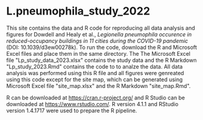 # L.pneumophila_study_2022

This site contains the data and R code for reproducing all data analysis and figures for Dowdell and Healy et al., <i>Legionella pneumophila occurence in reduced-occupancy buildings in 11 cities during the COVID-19 pandemic</i> (DOI: 10.1039/d3ew00278k). To run the code, download the R and Microsoft Excel files and place them in the same directory. The The Microsoft Excel file "Lp_study_data_2023.xlsx" contains the study data and the R Markdown "Lp_study_2023.Rmd" contains the code to to analze the data. All data analysis was performed using this R file and all figures were genreated using this code except for the site map, which can be generated using Microsoft Excel file "site_map.xlsx" and the R Markdown "site_map.Rmd".

R can be downloaded at https://cran.r-project.org/ and R Studio can be downloaded at https://www.rstudio.com/. R version 4.1.1 and RStudio version 1.4.1717 were used to prepare the R pipeline.
